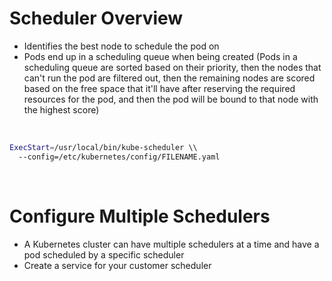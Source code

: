 # Scheduler Overview

* Identifies the best node to schedule the pod on
* Pods end up in a scheduling queue when being created (Pods in a scheduling queue are sorted based on their priority, then the nodes that can't run the pod are filtered out, then the remaining nodes are scored based on the free space that it'll have after reserving the required resources for the pod, and then the pod will be bound to that node with the highest score)

<br>

```Bash
ExecStart=/usr/local/bin/kube-scheduler \\
  --config=/etc/kubernetes/config/FILENAME.yaml
```

<br>

# Configure Multiple Schedulers

* A Kubernetes cluster can have multiple schedulers at a time and have a pod scheduled by a specific scheduler
* Create a service for your customer scheduler
